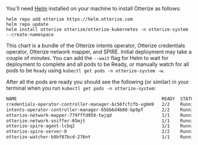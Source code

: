    You'll need [Helm](https://helm.sh/docs/intro/install/) installed on your machine to install Otterize as follows:

   ```shell
   helm repo add otterize https://helm.otterize.com
   helm repo update
   helm install otterize otterize/otterize-kubernetes -n otterize-system --create-namespace
   ```

This chart is a bundle of the Otterize intents operator, Otterize credentials operator, Otterize network mapper, and SPIRE.
Initial deployment may take a couple of minutes.
You can add the `--wait` flag for Helm to wait for deployment to complete and all pods to be Ready, or manually watch for all pods to be `Ready` using `kubectl get pods -n otterize-system -w`.

After all the pods are ready you should see the following (or similar) in your terminal when you run `kubectl get pods -n otterize-system`:

``` bash
NAME                                                       READY  STATUS  RESTARTS AGE
credentials-operator-controller-manager-6c56fcfcfb-vg6m9   2/2    Running   0     9s
intents-operator-controller-manager-65bb6d4b88-bp9pf       2/2    Running   0     9s
otterize-network-mapper-779fffd959-twjqd                   1/1    Running   0     9s
otterize-network-sniffer-65mjt                             1/1    Running   0     9s
otterize-spire-agent-lcbq2                                 1/1    Running   0     9s
otterize-spire-server-0                                    2/2    Running   0     9s
otterize-watcher-b9bf87bcd-276nt                           1/1    Running   0     9s
```
